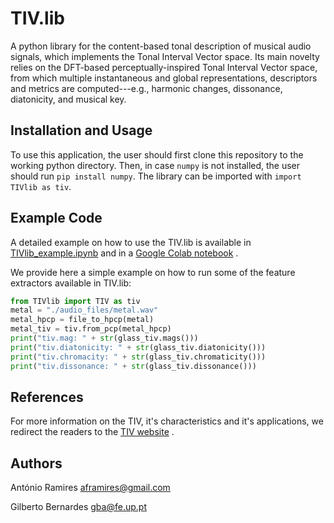 # TIV.lib
A python library for the content-based tonal description of musical audio signals, which implements the Tonal Interval Vector space.
Its main novelty relies on the DFT-based perceptually-inspired Tonal Interval Vector space, from which multiple instantaneous and global representations, descriptors and metrics are computed---e.g., harmonic changes, dissonance, diatonicity, and musical key.

Installation and Usage
-------
To use this application, the user should first clone this repository to the working python directory.
Then, in case `numpy` is not installed, the user should run `pip install numpy`.
The library can be imported with `import TIVlib as tiv`.

Example Code
-------
A detailed example on how to use the TIV.lib is available in [TIVlib_example.ipynb](TIVlib_example.ipynb) and in a [Google Colab notebook](https://colab.research.google.com/drive/1QCoOI5Ix9_cekpMDcI7liVIJM--Kg6px) .

We provide here a simple example on how to run some of the feature extractors available in TIV.lib:

```python
from TIVlib import TIV as tiv
metal = "./audio_files/metal.wav"
metal_hpcp = file_to_hpcp(metal)
metal_tiv = tiv.from_pcp(metal_hpcp)
print("tiv.mag: " + str(glass_tiv.mags()))
print("tiv.diatonicity: " + str(glass_tiv.diatonicity()))
print("tiv.chromacity: " + str(glass_tiv.chromaticity()))
print("tiv.dissonance: " + str(glass_tiv.dissonance()))

```

References
-------
For more information on the TIV, it's characteristics and it's applications, we redirect the readers to the [TIV website](https://sites.google.com/site/tonalintervalspace/home) . 


Authors
-------
António Ramires
aframires@gmail.com

Gilberto Bernardes
gba@fe.up.pt
